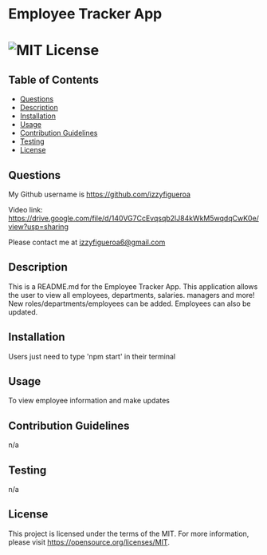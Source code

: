 
  # Employee Tracker App
  # ![MIT License](https://img.shields.io/badge/License-MIT-yellow.svg)

  ## Table of Contents
  - [Questions](#questions)
  - [Description](#description)
  - [Installation](#installation)
  - [Usage](#usage)
  - [Contribution Guidelines](#contribution-guidelines)
  - [Testing](#testing)
  - [License](#license)

  ## Questions
 My Github username is https://github.com/izzyfigueroa

 Video link: https://drive.google.com/file/d/140VG7CcEvqsqb2lJ84kWkM5wqdqCwK0e/view?usp=sharing
  
 Please contact me at izzyfigueroa6@gmail.com

  ## Description
 This is a README.md for the Employee Tracker App. This application allows the user to view all employees, departments, salaries. managers and more! New roles/departments/employees can be added. Employees can also be updated.

  ## Installation
 Users just need to type 'npm start' in their terminal
  ## Usage
 To view employee information and make updates

  ## Contribution Guidelines
 n/a
  ## Testing
 n/a

  ## License
This project is licensed under the terms of the MIT. For more information, please visit https://opensource.org/licenses/MIT.


